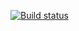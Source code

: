 [![Build status](https://ci.appveyor.com/api/projects/status/bffwr6tuq5k0w2lo?svg=true)](https://ci.appveyor.com/project/Dmitriy-Nabokov/web-interface-testing)
